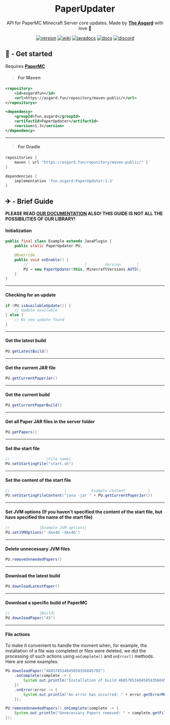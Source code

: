 <div align="center">
  <h1> PaperUpdater </h1>
  
API for PaperMC Minecraft Server core updates.
Made by [**The Asgard**](https://asgrad.fun/) with love 💙


[discord-invite]: https://discord.gg/QXSGvGrzDj
[discord-shield]: https://discord.com/api/guilds/646285836500860929/widget.png

[discord]: https://img.shields.io/badge/Our-discord-blue?style=for-the-badge&logo=discord

[version]: https://img.shields.io/badge/Version-1.3-success?style=for-the-badge&logo=wiki
[download]: #---get-started

[wiki]: https://img.shields.io/badge/-Our%20wiki-yellow?style=for-the-badge&logo=wiki
[wiki-url]: https://github.com/TheAsgard/PaperUpdater/wiki

[docs]: https://img.shields.io/badge/Our%20documentation-1.3-critical?style=for-the-badge&logo=wiki
[docs-url]: https://github.com/TheAsgard/PaperUpdater/wiki/Documentation

[javadocs]: https://img.shields.io/badge/Java%20Doc-1.2-orange?style=for-the-badge&logo=wiki
[javadocs-url]: https://theasgard.github.io/PaperUpdater/fun/asgard/package-summary.html

[![version][]][download]
[![wiki][]][wiki-url]
[![javadocs][]][javadocs-url]
[![docs][]][docs-url]
[![discord][]][discord-invite] 
</div>

[papermc-url]: https://papermc.io/

## 🧩 - Get started

Requires [**PaperMC**][papermc-url]

> #### For Maven
```xml
<repository>
    <id>asgardfun</id>
    <url>https://asgard.fun/repository/maven-public/</url>
</repositorys>
```
```xml
<dependency>
    <groupId>fun.asgard</groupId>
    <artifactId>PaperUpdater</artifactId>
    <version>1.3</version>
</dependency>
```

____

> #### For Gradle
```gradle
repositories {
    maven { url "https://asgard.fun/repository/maven-public/" }
}
```
```gradle
dependencies {
    implementation 'fun.asgard:PaperUpdater:1.3'
}
```

## ✈ - Brief Guide

**PLEASE READ [OUR DOCUMENTATION][docs-url] ALSO! THIS GUIDE IS NOT ALL THE POSSIBILITIES OF OUR LIBRARY!**

#### Initialization

```java
public final class Example extends JavaPlugin {
    public static PaperUpdater PU;

    @Override
    public void onEnable() {
        //                         |        Version       |
        PU = new PaperUpdater(this, MinecraftVersions.AUTO);
    }
}    
```

____

#### Checking for an update

```java
if (PU.isAvailableUpdate()) {
    // Update available
} else {
    // No new update found 
}
```

____

#### Get the latest build 

```java
PU.getLatestBuild()
```

____


#### Get the current JAR file 

```java
PU.getCurrentPaperJar()
```

____

#### Get the current build 

```java
PU.getCurrentPaperBuild()
```

____

#### Get all Paper JAR files in the server folder 

```java
PU.getPapers()
```

____

#### Set the start file

```java
//                |File name|
PU.setStartingFile("start.sh")
```

____

#### Set the content of the start file

```java
//                        |           Example content          |
PU.setStartingFileContent("java -jar " + PU.getCurrentPaperJar())
```

____

#### Set JVM options (If you haven't specified the content of the start file, but have specified the name of the start file)

```java
//             |Example JVM options|
PU.setJVMOptions("-Xmx4G -Xms4G")
```

____

#### Delete unnecessary JVM files 

```java
PU.removeUnneededPapers()
```

____

#### Download the latest build 

```java
PU.downloadLatestPaper()
```

____

#### Download a specific build of PaperMC

```java
//             |Build|
PU.downloadPaper("43")
```

____

#### File actions 

To make it convenient to handle the moment when, for example, the installation of a file was completed or files were deleted, we did the processing of such actions using `onComplete()` and `onError()` methods. Here are some examples: 

```java
PU.downloadPaper("468578534845858356845793")
    .onComplete(complete -> {
        System.out.println("Installation of build 468578534845858356845793 is complete!");
    })
    .onError(error -> {
        System.out.println("An error has occurred: " + error.getErrorMessage())
    });
```

```java
PU.removeUnneededPapers().onComplete(complete -> {
    System.out.println("Unnecessary Papers removed: " + complete.getFiles().toString());
});
```
